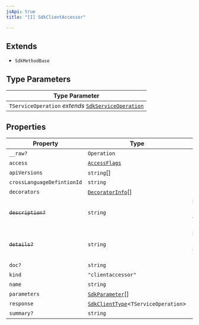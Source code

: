 ```yaml
---
jsApi: true
title: "[I] SdkClientAccessor"

---
```

## Extends

- `SdkMethodBase`

## Type Parameters

| Type Parameter |
| ------ |
| `TServiceOperation` *extends* [`SdkServiceOperation`](../type-aliases/SdkServiceOperation.md) |

## Properties

| Property | Type | Description | Inherited from |
| ------ | ------ | ------ | ------ |
| `__raw?` | `Operation` | - | `SdkMethodBase.__raw` |
| `access` | [`AccessFlags`](../type-aliases/AccessFlags.md) | - | `SdkMethodBase.access` |
| `apiVersions` | `string`[] | - | `SdkMethodBase.apiVersions` |
| `crossLanguageDefintionId` | `string` | - | `SdkMethodBase.crossLanguageDefintionId` |
| `decorators` | [`DecoratorInfo`](DecoratorInfo.md)[] | - | `SdkMethodBase.decorators` |
| ~~`description?`~~ | `string` | **Deprecated** Use `doc` and `summary` instead. | `SdkMethodBase.description` |
| ~~`details?`~~ | `string` | **Deprecated** Use `doc` and `summary` instead. | `SdkMethodBase.details` |
| `doc?` | `string` | - | `SdkMethodBase.doc` |
| `kind` | `"clientaccessor"` | - | - |
| `name` | `string` | - | `SdkMethodBase.name` |
| `parameters` | [`SdkParameter`](../type-aliases/SdkParameter.md)[] | - | `SdkMethodBase.parameters` |
| `response` | [`SdkClientType`](SdkClientType.md)<`TServiceOperation`\> | - | - |
| `summary?` | `string` | - | `SdkMethodBase.summary` |
